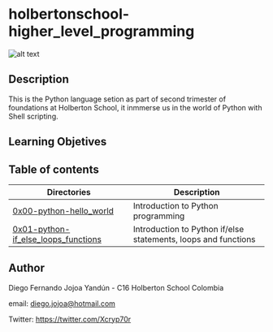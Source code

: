 # holbertonschool-higher_level_programming

![alt text](https://www.kurindeta.com/wp-content/uploads/2019/05/Python-Banner.png)

## Description

This is the Python language setion as part of second trimester of foundations at Holberton School, it inmmerse us in the world of Python with Shell scripting.

## Learning Objetives

## Table of contents
Directories | Description
----------- | -----------
[0x00-python-hello_world](./0x00-python-hello_world) | Introduction to Python programming
[0x01-python-if_else_loops_functions](./0x01-python-if_else_loops_functions) | Introduction to Python if/else statements, loops and functions

## Author

Diego Fernando Jojoa Yandún - C16 Holberton School Colombia

email: diego.jojoa@hotmail.com

Twitter: https://twitter.com/Xcryp70r